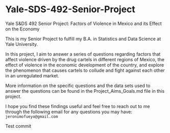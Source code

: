 # Yale-SDS-492-Senior-Project
Yale S&amp;DS 492 Senior Project: Factors of Violence in Mexico and its Effect on the Economy


This is my Senior Project to fulfill my B.A. in Statistics and Data Science at Yale University.

In this project, I aim to answer a series of questions regarding factors that affect violence driven by the drug cartels in different regions of Mexico, the effect of violence in the economic development of the country, and explore the phenomenon that causes cartels to collude and fight against each other in an unregulated market.

More information on the specific questions and the data sets used to answer the questions can be found in the Project_Aims_Goals.md file in this project.

I hope you find these findings useful and feel free to reach out to me through the following email for any questions you may have: `jeronimofueyo@gmail.com`

Test commit